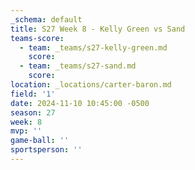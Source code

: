 ```yaml
---
_schema: default
title: S27 Week 8 - Kelly Green vs Sand
teams-score:
  - team: _teams/s27-kelly-green.md
    score:
  - team: _teams/s27-sand.md
    score:
location: _locations/carter-baron.md
field: '1'
date: 2024-11-10 10:45:00 -0500
season: 27
week: 8
mvp: ''
game-ball: ''
sportsperson: ''
---
```

